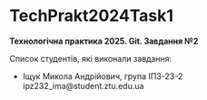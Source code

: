 # TechPrakt2024Task1
**Технологічна практика 2025. Git. Завдання №2**

Список студентів, які виконали завдання:
* Іщук Микола Андрійович, група ІПЗ-23-2
i p z 2 3 2 _ i m a @ s t u d e n t . z t u . e d u . u a  
 